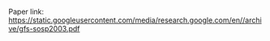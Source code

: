 Paper link: https://static.googleusercontent.com/media/research.google.com/en//archive/gfs-sosp2003.pdf
